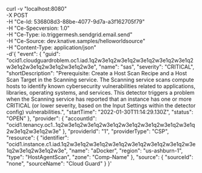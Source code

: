 curl -v  "localhost:8080" \
       -X POST \
       -H "Ce-Id: 536808d3-88be-4077-9d7a-a3f162705f79" \
       -H "Ce-Specversion: 1.0" \
       -H "Ce-Type: io.triggermesh.sendgrid.email.send" \
       -H "Ce-Source: dev.knative.samples/helloworldsource" \
       -H "Content-Type: application/json" \
       -d'{
  "event": {
    "guid": "ocid1.cloudguardroblem.oc1.iad.1q2w3e1q2w3e1q2w3e1q2w3e1q2w3e1q2w3e1q2w3e1q2w3e1q2w3e1q2w3e",
    "name": "sas",
    "severity": "CRITICAL",
    "shortDescription": "Prerequisite: Create a Host Scan Recipe and a Host Scan Target in the Scanning service. The Scanning service scans compute hosts to identify known cybersecurity vulnerabilities related to applications, libraries, operating systems, and services. This detector triggers a problem when the Scanning service has reported that an instance has one or more CRITICAL (or lower severity, based on the Input Settings within the detector config) vulnerabilities.",
    "startTime": "2022-01-30T11:14:29.130Z",
    "status": "OPEN"
  },
  "provider": {
    "accountId": "ocid1.tenancy.oc1..1q2w3e1q2w3e1q2w3e1q2w3e1q2w3e1q2w3e1q2w3e1q2w3e1q2w3e1q2w3e"
  },
  "providerId": "1",
  "providerType": "CSP",
  "resource": {
    "identifier": "ocid1.instance.c1.iad.1q2w3e1q2w3e1q2w3e1q2w3e1q2w3e1q2w3e1q2w3e1q2w3e1q2w3e1q2w3e",
    "name": "aDocker",
    "region": "us-ashburn-1",
    "type": "HostAgentScan",
    "zone": "Comp-Name"
  },
  "source": {
    "sourceId": "none",
    "sourceName": "Cloud Guard"
  }
}'
